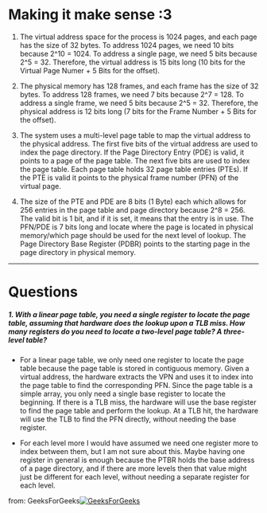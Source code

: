 # Making it make sense :3

1. The virtual address space for the process is 1024 pages, and each page has the size of 32 bytes. To address 1024 pages, we need 10 bits because 2^10 = 1024. To address a single page, we need 5 bits because 2^5 = 32. Therefore, the virtual address is 15 bits long (10 bits for the Virtual Page Numer + 5 Bits for the offset).

2. The physical memory has 128 frames, and each frame has the size of 32 bytes. To address 128 frames, we need 7 bits because 2^7 = 128. To address a single frame, we need 5 bits because 2^5 = 32. Therefore, the physical address is 12 bits long (7 bits for the Frame Number + 5 Bits for the offset).

3. The system uses a multi-level page table to map the virtual address to the physical address. The first five bits of the virtual address are used to index the page directory. If the Page Directory Entry (PDE) is valid, it points to a page of the page table. The next five bits are used to index the page table. Each page table holds 32 page table entries (PTEs). If the PTE is valid it points to the physical frame number (PFN) of the virtual page.

4. The size of the PTE and PDE are 8 bits (1 Byte) each which allows for 256 entries in the page table and page directory because 2^8 = 256. The valid bit is 1 bit, and if it is set, it means that the entry is in use. The PFN/PDE is 7 bits long and locate where the page is located in physical memory/which page should be used for the next level of lookup. The Page Directory Base Register (PDBR) points to the starting page in the page directory in physical memory.

-------------------

# Questions

##### 1. With a linear page table, you need a single register to locate the page table, assuming that hardware does the lookup upon a TLB miss. How many registers do you need to locate a two-level page table? A three-level table?

- For a linear page table, we only need one register to locate the page table because the page table is stored in contiguous memory. Given a virtual address, the hardware extracts the VPN and uses it to index into the page table to find the corresponding PFN. Since the page table is a simple array, you only need a single base register to locate the beginning. If there is a TLB miss, the hardware will use the base register to find the page table and perform the lookup. At a TLB hit, the hardware will use the TLB to find the PFN directly, without needing the base register.

- For each level more I would have assumed we need one register more to index between them, but I am not sure about this. Maybe having one register in general is enough because the PTBR holds the base address of a page directory, and if there are more levels then that value might just be different for each level, without needing a separate register for each level.

from: GeeksForGeeks[![GeeksForGeeks](https://media.geeksforgeeks.org/wp-content/uploads/20190608174704/multilevel.png)](https://www.geeksforgeeks.org/multilevel-paging-in-operating-system/)


